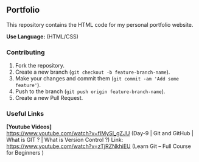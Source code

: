## Portfolio

This repository contains the HTML code for my personal portfolio website.

**Use Language:** (HTML/CSS)
### Contributing

1. Fork the repository.
2. Create a new branch (`git checkout -b feature-branch-name`).
3. Make your changes and commit them (`git commit -am 'Add some feature'`).
4. Push to the branch (`git push origin feature-branch-name`).
5. Create a new Pull Request.
 
### Useful Links

**[Youtube Videos]** <br/>
https://www.youtube.com/watch?v=fIMySI_gZJU 
(Day-9 | Git and GitHub | What is GIT ? | What is Version Control ?)
Link: https://www.youtube.com/watch?v=zTjRZNkhiEU (Learn Git – Full Course for Beginners
)
